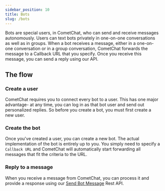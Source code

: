 ```yaml
---
sidebar_position: 10
title: Bots
slug: /bots
---
```


Bots are special users, in CometChat, who can send and receive messages autonomously. Users can text bots privately in one-on-one conversations as well as in groups. When a bot receives a message, either in a one-on-one conversation or in a group conversation, CometChat forwards the message to a Callback URL that you specify. Once you receive this message, you can send a reply using our API.


## The flow



### Create a user
CometChat requires you to connect every bot to a user. This has one major advantage- at any time, you can log in as that bot user and send out personalized replies. So before you create a bot, you must first create a new user.



### Create the bot
Once you've created a user, you can create a new bot. The actual implementation of the bot is entirely up to you. You simply need to specify a `Callback URL` and CometChat will automatically start forwarding all messages that fit the criteria to the URL.



### Reply to a message
When you receive a message from CometChat, you can process it and provide a response using our [Send Bot Message](https://api-explorer.cometchat.com/reference/sends-bot-message) Rest API.
